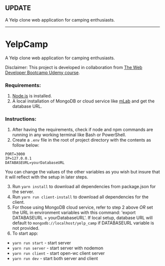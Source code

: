 ## UPDATE
A Yelp clone web application for camping enthusiasts.
___________
# YelpCamp
A Yelp clone web application for camping enthusiasts.

Disclaimer: This project is developed in collaboration from [The Web Developer Bootcamp Udemy course](https://www.udemy.com/the-web-developer-bootcamp/).

### Requirements:
1. [Node.js](https://nodejs.org/en/) is installed.
2. A local installation of MongoDB or cloud service like [mLab](https://mlab.com/) and get the database URL.

### Instructions:
1. After having the requirements, check if node and npm commands are running in any working terminal like Bash or PowerShell.
2. Create a `.env` file in the root of project directory with the contents as follow below:
```env
PORT=3000
IP=127.0.0.1
DATABASEURL=yourDatabaseURL
```
You can change the values of the other variables as you wish but insure that it will reflect with the setup in later steps.

3. Run `yarn install` to download all dependencies from package.json for the server.
3. Run `yarn run client-install` to download all dependencies for the client.
4. For those using MongoDB cloud service, refer to step 2 above *OR* set the URL in environment variables with this command: 'export DATABASEURL = yourDatabaseURL'. If local setup, database URL will default to `mongodb://localhost/yelp_camp` if DATABASEURL variable is not provided.
5. To start app:
  - `yarn run start` - start server
  - `yarn run server` - start server with nodemon
  - `yarn run client` - start open-wc client server
  - `yarn run dev` - start both server and client
